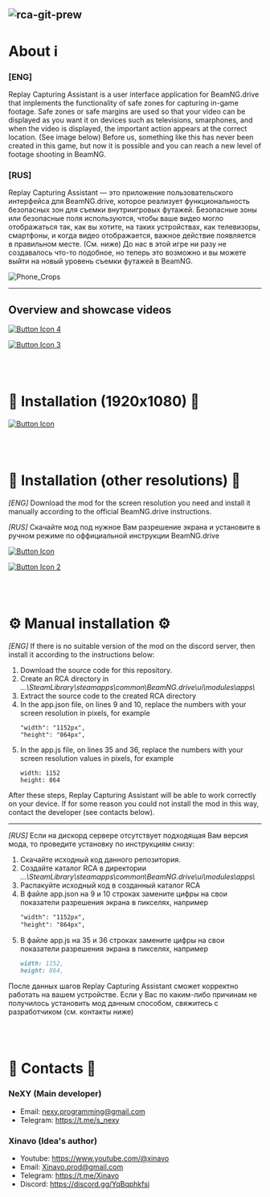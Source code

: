 ![rca-git-prew](https://github.com/NeXY1/ReplayCapturingAssistant/assets/80547768/7a050da0-4d90-48c6-b350-fa04ee24d8ad)
---


# About ℹ️

### [ENG]
Replay Capturing Assistant is a user interface application for BeamNG.drive that implements the functionality of safe zones for capturing in-game footage.
Safe zones or safe margins are used so that your video can be displayed as you want it on devices such as televisions, smarphones, and when the video is displayed, the important action appears at the correct location.
(See image below)
Before us, something like this has never been created in this game, but now it is possible and you can reach a new level of footage shooting in BeamNG.

### [RUS]
Replay Capturing Assistant — это приложение пользовательского интерфейса для BeamNG.drive, которое реализует функциональность безопасных зон для cъемки внутриигровых футажей.
Безопасные зоны или безопасные поля используются, чтобы ваше видео могло отображаться так, как вы хотите, на таких устройствах, как телевизоры, смартфоны, и когда видео
отображается, важное действие появляется в правильном месте. (См. ниже) До нас в этой игре ни разу не создавалось что-то подобное, но теперь это возможно и вы можете выйти на новый
уровень съемки футажей в BeamNG.

![Phone_Crops](https://github.com/NeXY1/ReplayCapturingAssistant/assets/80547768/3327647b-b264-41be-a7e1-4f5306147004)


---

## Overview and showcase videos
[![Button Icon 4]](https://youtu.be/DfHVZJYE-sE)
<!---------------------------------[ Button ]--------------------------------->
[Button Icon 4]: https://img.shields.io/badge/Showcase_video-37a779?style=for-the-badge&color=ab7c46
[![Button Icon 3]](https://youtu.be/8jE5xnrM34w)
<!---------------------------------[ Button ]--------------------------------->
[Button Icon 3]: https://img.shields.io/badge/Overview_video-37a779?style=for-the-badge&color=ab7c46



<br>
<br>




# 🔽 Installation (1920x1080) 🔽

[![Button Icon]](https://www.beamng.com/resources/replay-capturing-assistant.28048/)
<!---------------------------------[ Button ]--------------------------------->
[Button Icon]: https://img.shields.io/badge/Installation-EF2D5E?style=for-the-badge&logoColor=white&logo=DocuSign&color=036780



<br>
<br>




# 🔽 Installation (other resolutions) 🔽
*[ENG]*
Download the mod for the screen resolution you need and install it manually according to the official BeamNG.drive instructions.

*[RUS]*
Скачайте мод под нужное Вам разрешение экрана и установите в ручном режиме по оффициальной инструкции BeamNG.drive

[![Button Icon]](https://discord.com/channels/1010145294333268079/1141765944973205546)
<!---------------------------------[ Button ]--------------------------------->
[Button Icon]: https://img.shields.io/badge/Installation-EF2D5E?style=for-the-badge&logoColor=white&logo=DocuSign&color=036780

[![Button Icon 2]](https://documentation.beamng.com/tutorials/mods/installing-mods/#:~:text=hiding%20malicious%20software!-,Find%20a%20mod%20to%20download,-Download%20the%20ZIP)
<!---------------------------------[ Button ]--------------------------------->
[Button Icon 2]: https://img.shields.io/badge/Instruction-37a779?style=for-the-badge&color=036780



<br>
<br>




# ⚙️ Manual installation ⚙️
*[ENG]*
If there is no suitable version of the mod on the discord server, then install it according to the instructions below:
1. Download the source code for this repository.
2. Create an RCA directory in <i>...\SteamLibrary\steamapps\common\BeamNG.drive\ui\modules\apps\ </i>
3. Extract the source code to the created RCA directory
4. In the app.json file, on lines 9 and 10, replace the numbers with your screen resolution in pixels, for example
   ```markdown''
   "width": "1152px",
   "height": "864px",
   ```
5. In the app.js file, on lines 35 and 36, replace the numbers with your screen resolution values ​​in pixels, for example
   ```markdown''
   width: 1152
   height: 864
   ```
After these steps, Replay Capturing Assistant will be able to work correctly on your device. If for some reason you could not install the mod
in this way, contact the developer (see contacts below).

---
*[RUS]*
Если на дискорд сервере отсутствует подходящая Вам версия мода, то проведите установку по инструкциям снизу:
1. Скачайте исходный код данного репозитория.
2. Создайте каталог RCA в директории <i>...\SteamLibrary\steamapps\common\BeamNG.drive\ui\modules\apps\ </i>
3. Распакуйте исходный код в созданный каталог RCA
4. В файле app.json на 9 и 10 строках замените цифры на свои показатели разрешения экрана в пикселях, например
   ```markdown
   "width": "1152px",
   "height": "864px",
   ```
5. В файле app.js на 35 и 36 строках замените цифры на свои показатели разрешения экрана в пикселях, например
   ```markdown
   width: 1152,
   height: 864,
   ```
После данных шагов Replay Capturing Assistant сможет корректно работать на вашем устройстве. Если у Вас по каким-либо причинам не получилось установить мод
данным способом, свяжитесь с разработчиком (см. контакты ниже)



<br>
<br>



# 📨 Contacts 📨
### NeXY (Main developer)
- Email: nexy.programming@gmail.com
- Telegram: https://t.me/s_nexy

### Xinavo (Idea's author)
- Youtube: https://www.youtube.com/@xinavo
- Email: Xinavo.prod@gmail.com
- Telegram: https://t.me/Xinavo
- Discord: https://discord.gg/YqBqphkfsj
